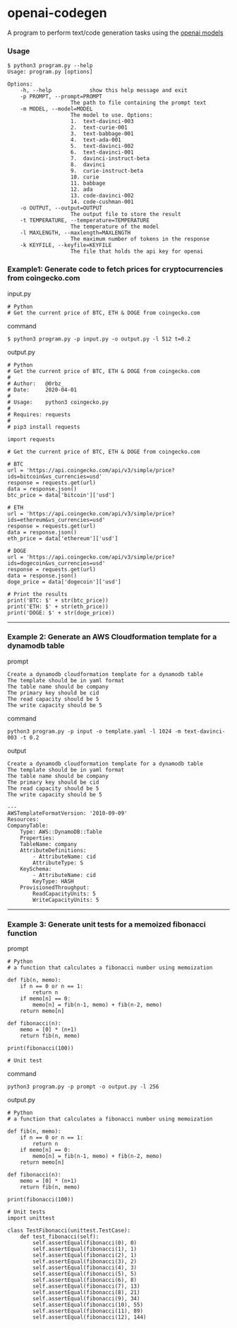 # openai-codegen

A program to perform text/code generation tasks using the [openai models](https://beta.openai.com/docs/models/overview)

### Usage

    $ python3 program.py --help
    Usage: program.py [options]

    Options:
        -h, --help            show this help message and exit
        -p PROMPT, --prompt=PROMPT
                        The path to file containing the prompt text
        -m MODEL, --model=MODEL
                        The model to use. Options: 
                        1.  text-davinci-003 
                        2.  text-curie-001 
                        3.  text-babbage-001 
                        4.  text-ada-001
                        5.  text-davinci-002 
                        6.  text-davinci-001 
                        7.  davinci-instruct-beta 
                        8.  davinci 
                        9.  curie-instruct-beta 
                        10. curie 
                        11. babbage 
                        12. ada 
                        13. code-davinci-002 
                        14. code-cushman-001
        -o OUTPUT, --output=OUTPUT
                        The output file to store the result
        -t TEMPERATURE, --temperature=TEMPERATURE
                        The temperature of the model
        -l MAXLENGTH, --maxlength=MAXLENGTH
                        The maximum number of tokens in the response
        -k KEYFILE, --keyfile=KEYFILE
                        The file that holds the api key for openai

### Example1: Generate code to fetch prices for cryptocurrencies from coingecko.com

input.py

    # Python
    # Get the current price of BTC, ETH & DOGE from coingecko.com

command

    $ python3 program.py -p input.py -o output.py -l 512 t=0.2

output.py

    # Python
    # Get the current price of BTC, ETH & DOGE from coingecko.com
    #
    # Author:   @0rbz_
    # Date:     2020-04-01
    #
    # Usage:    python3 coingecko.py
    #
    # Requires: requests
    #
    # pip3 install requests

    import requests

    # Get the current price of BTC, ETH & DOGE from coingecko.com

    # BTC
    url = 'https://api.coingecko.com/api/v3/simple/price?ids=bitcoin&vs_currencies=usd'
    response = requests.get(url)
    data = response.json()
    btc_price = data['bitcoin']['usd']

    # ETH
    url = 'https://api.coingecko.com/api/v3/simple/price?ids=ethereum&vs_currencies=usd'
    response = requests.get(url)
    data = response.json()
    eth_price = data['ethereum']['usd']

    # DOGE
    url = 'https://api.coingecko.com/api/v3/simple/price?ids=dogecoin&vs_currencies=usd'
    response = requests.get(url)
    data = response.json()
    doge_price = data['dogecoin']['usd']

    # Print the results
    print('BTC: $' + str(btc_price))
    print('ETH: $' + str(eth_price))
    print('DOGE: $' + str(doge_price))


---
### Example 2: Generate an AWS Cloudformation template for a dynamodb table

prompt

    Create a dynamodb cloudformation template for a dynamodb table
    The template should be in yaml format
    The table name should be company
    The primary key should be cid
    The read capacity should be 5
    The write capacity should be 5

command 

    python3 program.py -p input -o template.yaml -l 1024 -m text-davinci-003 -t 0.2

output

    Create a dynamodb cloudformation template for a dynamodb table
    The template should be in yaml format
    The table name should be company
    The primary key should be cid
    The read capacity should be 5
    The write capacity should be 5

    ---
    AWSTemplateFormatVersion: '2010-09-09'
    Resources:
    CompanyTable:
        Type: AWS::DynamoDB::Table
        Properties:
        TableName: company
        AttributeDefinitions:
            - AttributeName: cid
            AttributeType: S
        KeySchema:
            - AttributeName: cid
            KeyType: HASH
        ProvisionedThroughput:
            ReadCapacityUnits: 5
            WriteCapacityUnits: 5


---
### Example 3: Generate unit tests for a memoized fibonacci function

prompt

    # Python
    # a function that calculates a fibonacci number using memoization

    def fib(n, memo):
        if n == 0 or n == 1:
            return n
        if memo[n] == 0:
            memo[n] = fib(n-1, memo) + fib(n-2, memo)
        return memo[n]

    def fibonacci(n):
        memo = [0] * (n+1)
        return fib(n, memo)

    print(fibonacci(100))

    # Unit test

command

    python3 program.py -p prompt -o output.py -l 256

output.py

    # Python
    # a function that calculates a fibonacci number using memoization

    def fib(n, memo):
        if n == 0 or n == 1:
            return n
        if memo[n] == 0:
            memo[n] = fib(n-1, memo) + fib(n-2, memo)
        return memo[n]

    def fibonacci(n):
        memo = [0] * (n+1)
        return fib(n, memo)

    print(fibonacci(100))

    # Unit tests
    import unittest

    class TestFibonacci(unittest.TestCase):
        def test_fibonacci(self):
            self.assertEqual(fibonacci(0), 0)
            self.assertEqual(fibonacci(1), 1)
            self.assertEqual(fibonacci(2), 1)
            self.assertEqual(fibonacci(3), 2)
            self.assertEqual(fibonacci(4), 3)
            self.assertEqual(fibonacci(5), 5)
            self.assertEqual(fibonacci(6), 8)
            self.assertEqual(fibonacci(7), 13)
            self.assertEqual(fibonacci(8), 21)
            self.assertEqual(fibonacci(9), 34)
            self.assertEqual(fibonacci(10), 55)
            self.assertEqual(fibonacci(11), 89)
            self.assertEqual(fibonacci(12), 144)
